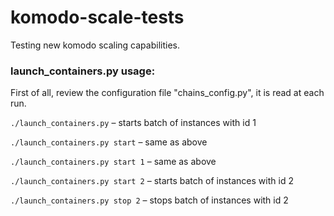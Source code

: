 # komodo-scale-tests
Testing new komodo scaling capabilities.

### launch_containers.py usage:

First of all, review the configuration file "chains_config.py", it is read at each run.

`./launch_containers.py` – starts batch of instances with id 1

`./launch_containers.py start` – same as above

`./launch_containers.py start 1` – same as above

`./launch_containers.py start 2` – starts batch of instances with id 2

`./launch_containers.py stop 2` – stops batch of instances with id 2
